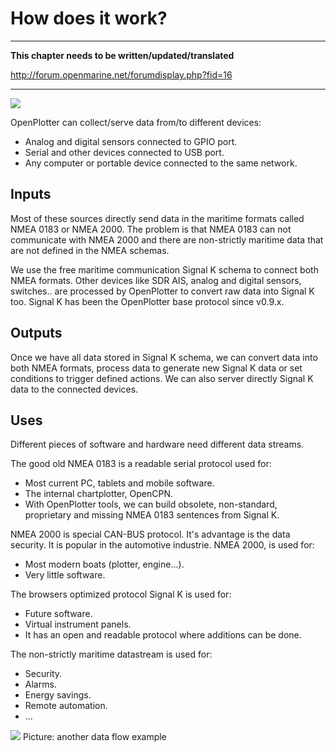 # How does it work?

---

**This chapter needs to be written/updated/translated**

http://forum.openmarine.net/forumdisplay.php?fid=16

---
![](OP_data.png)


OpenPlotter can collect/serve data from/to different devices:

* Analog and digital sensors connected to GPIO port.
* Serial and other devices connected to USB port.
* Any computer or portable device connected to the same network.

## Inputs

Most of these sources directly send data in the maritime formats called NMEA 0183 or NMEA 2000. The problem is that NMEA 0183 can not communicate with NMEA 2000 and there are non-strictly maritime data that are not defined in the NMEA schemas.

We use the free maritime communication Signal K schema to connect both NMEA formats. Other devices like SDR AIS, analog and digital sensors, switches.. are processed by OpenPlotter to convert raw data into Signal K too. Signal K has been the OpenPlotter base protocol since v0.9.x.

## Outputs

Once we have all data stored in Signal K schema, we can convert data into both NMEA formats, process data to generate new Signal K data or set conditions to trigger defined actions. We can also server directly Signal K data to the connected devices.

## Uses

Different pieces of software and hardware need different data streams.

The good old NMEA 0183 is a readable serial protocol used for:

* Most current PC, tablets and mobile software. 
* The internal chartplotter, OpenCPN.
* With OpenPlotter tools, we can build obsolete, non-standard, proprietary and missing NMEA 0183 sentences from Signal K.

NMEA 2000 is special CAN-BUS protocol. It's advantage is the data security. It is popular in the automotive industrie. NMEA 2000, is used for:

* Most modern boats \(plotter, engine...\).
* Very little software.

The browsers optimized protocol Signal K is used for:

* Future software.
* Virtual instrument panels.
* It has an open and readable protocol where additions can be done.

The non-strictly maritime datastream is used for:

* Security.
* Alarms.
* Energy savings.
* Remote automation.
* ...

![](diagram.png)
Picture: another data flow example 

